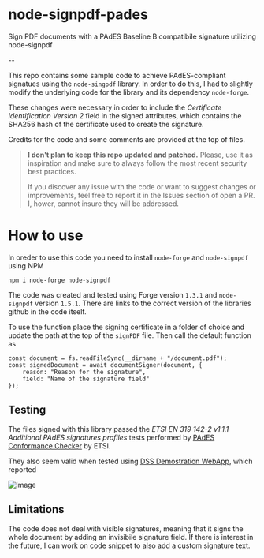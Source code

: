 # node-signpdf-pades
Sign PDF documents with a PAdES Baseline B compatibile signature utilizing node-signpdf

--

This repo contains some sample code to achieve PAdES-compliant signatues using the `node-singpdf` library. In order to do this, I had to slightly modify the underlying code for the library and its dependency `node-forge`.

These changes were necessary in order to include the _Certificate Identification Version 2_ field in the signed attributes, which contains the SHA256 hash of the certificate used to create the signature.

Credits for the code and some comments are provided at the top of files.

> **I don't plan to keep this repo updated and patched.** Please, use it as inspiration and make sure to always follow the most recent security best practices.
> 
> If you discover any issue with the code or want to suggest changes or improvements, feel free to report it in the Issues section of open a PR. I, hower, cannot insure they will be addressed.

# How to use

In oreder to use this code you need to install `node-forge` and `node-signpdf` using NPM

```
npm i node-forge node-signpdf
```

The code was created and tested using Forge version `1.3.1` and `node-signpdf` version `1.5.1`. There are links to the correct version of the libraries github in the code itself.

To use the function place the signing certificate in a folder of choice and update the path at the top of the `signPDF` file.
Then call the default function as 
```
const document = fs.readFileSync(__dirname + "/document.pdf");
const signedDocument = await documentSigner(document, {
    reason: "Reason for the signature",
    field: "Name of the signature field"
});
```

## Testing
The files signed with this library passed the _ETSI EN 319 142-2 v1.1.1 Additional PAdES signatures profiles_ tests performed by
[PAdES Conformance Checker](https://signatures-conformance-checker.etsi.org/pub/index.php) by ETSI.

They also seem valid when tested using [DSS Demostration WebApp](https://ec.europa.eu/digital-building-blocks/DSS/webapp-demo/validation), which reported

![image](https://github.com/Xevolab/node-signpdf-pades/assets/20073894/9a415a15-3697-4565-aa24-ae31129bfe19)

## Limitations
The code does not deal with visible signatures, meaning that it signs the whole document by adding an invisibile signature field. If there is interest in the future, I can work on code snippet to also add a custom signature text.
